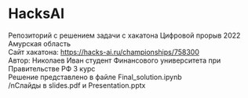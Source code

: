 # HacksAI
Репозиторий с решением задачи с хакатона Цифровой прорыв 2022 Амурская область  
Сайт хакатона: https://hacks-ai.ru/championships/758300   
Автор: Николаев Иван студент Финансового университета при Правительстве РФ 3 курс  
Решение представлено в файле Final_solution.ipynb  
/nСлайды в slides.pdf и Presentation.pptx  
